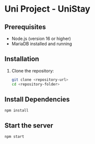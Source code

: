 # Uni Project - UniStay

## Prerequisites
- Node.js (version 16 or higher)
- MariaDB installed and running

## Installation
1. Clone the repository:
   ```bash
   git clone <repository-url>
   cd <repository-folder>
   ```

## Install Dependencies
   ```
   npm install
   ```
## Start the server
   ```
   npm start
   ```
